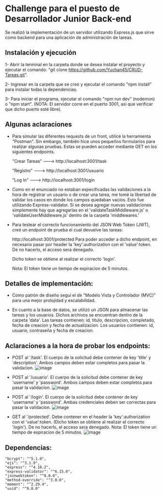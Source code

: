 # Challenge para el puesto de Desarrollador Junior Back-end

Se realizó la implementación de un servidor utilizando Express.js que sirve como backend para una aplicación de administración de tareas.

## Instalación y ejecución
1- Abrir la terminal en la carpeta donde se desea instalar el proyecto y ejecutar el comando: "git clone https://github.com/Yuchan45/CRUD-Tareas.git".

2- Ingresar en la carpeta que se creó y ejecutar el comando "npm install" para instalar todas la dependencias.

3- Para iniciar el programa, ejecutar el comando "npm run dev" (nodemon) o "npm start". (NOTA: El servidor corre en el puerto 3001, asi que verificar que dicho puerto esté libre).


## Algunas aclaraciones
- Para simular las diferentes requests de un front, utilicé la herramienta "Postman". Sin embargo, también hice unos pequeños formularios
para realizar algunas pruebas. Estas se pueden acceder mediante GET en los siguientes endpoints.

    "Crear Tareas"   --->  http://localhost:3001/task

    "Registro"       --->  http://localhost:3001/usuario

    "Log In"         --->  http://localhost:3001/login


- Como en el enunciado no estaban especificadas las validaciones a la hora de registrar un usuario o de crear una tarea, me tomé la libertad de
validar los casos en donde los campos quedaban vacíos. Esto fue utilizando Express-validator. Si se desea agregar nuevas validaciones simplemente
hay que agregarlas en el 'validateTaskMiddleware.js' o 'validateUserMiddleware.js' dentro de la carpeta 'middlewares.'

- Para testear el correcto funcionamiento del JSON Web Token (JWT), creé un endpoint de prueba el cual devuelve las tareas:

    http://localhost:3001/protected
    Para poder acceder a dicho endpoint, en necesario pasar por header la 'key':authorization con el 'value':token. De no hacerlo, el acceso sera denegado.
    
    Dicho token se obtiene al realizar el correcto 'login'.
    
    Nota: El token tiene un tiempo de expiracion de 5 minutos.


## Detalles de implementación:
- Como patrón de diseño seguí el de "Modelo Vista y Controlador (MVC)" para una mejor prolojidad y escalabilidad.

- En cuanto a la base de datos, se utilizó un JSON para almacenar las tareas y los usuarios. Dichos archivos se encuentran dentro de la carpeta 'data'.
Las tareas contienen:
    id, titulo, descripcion, completado, fecha de creacion y fecha de actualizacion.
Los usuarios contienen:
    id, usuario, contraseña y fecha de creacion.


## Aclaraciones a la hora de probar los endpoints:
- POST al '/task'. El cuerpo de la solicitud debe contener de key 'title' y 'description'. Ambos campos deben estar completos para pasar la validacion.
    ![image](https://user-images.githubusercontent.com/43625804/227809105-985c2127-28d9-434e-82b8-38d64a0a1a85.png)


- POST al '/usuario'. El cuerpo de la solicitud debe contener de key 'username' y 'password'. Ambos campos deben estar completos para pasar la validacion.
    ![image](https://user-images.githubusercontent.com/43625804/227809165-385f5205-b0d0-40f9-8021-6c374c5d0b55.png)


- POST al '/login'. El cuerpo de la solicitud debe contener de key 'username' y 'password'. Ambas credenciales deben ser correctas para pasar la validacion.
    ![image](https://user-images.githubusercontent.com/43625804/227809194-9adbccae-1b35-4ba8-8cc1-2c6b759f68f5.png)


- GET al '/protected'. Debe contener en el header la 'key':authorization con el 'value':token. (Dicho token se obtiene al realizar el correcto 'login').
De no hacerlo, el acceso sera denegado.
Nota: El token tiene un tiempo de expiracion de 5 minutos.
    ![image](https://user-images.githubusercontent.com/43625804/227809236-67421926-68e0-4e0c-bec5-77f15d19c00c.png)




## Dependencias:
    "bcrypt": "^5.1.0",
    "ejs": "^3.1.9",
    "express": "^4.18.2",
    "express-validator": "^6.15.0",
    "jsonwebtoken": "^9.0.0",
    "method-override": "^3.0.0",
    "moment": "^2.29.4",
    "uuid": "^9.0.0"



